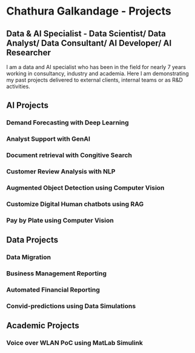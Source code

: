 # Chathura Galkandage - Projects

## Data & AI Specialist - Data Scientist/ Data Analyst/ Data Consultant/ AI Developer/ AI Researcher
I am a data and AI specialist who has been in the field for nearly 7 years working  in consultancy, industry and academia.
Here I am demonstrating my past projects delivered to external clients, internal teams or as R&D activities.

## AI Projects
### Demand Forecasting with Deep Learning
### Analyst Support with GenAI
### Document retrieval with Congitive Search
### Customer Review Analysis with NLP
### Augmented Object Detection using Computer Vision
### Customize Digital Human chatbots using RAG
### Pay by Plate using Computer Vision


## Data Projects
### Data Migration 
### Business Management Reporting
### Automated Financial Reporting
### Convid-predictions using Data Simulations

## Academic Projects
### Voice over WLAN PoC using MatLab Simulink
